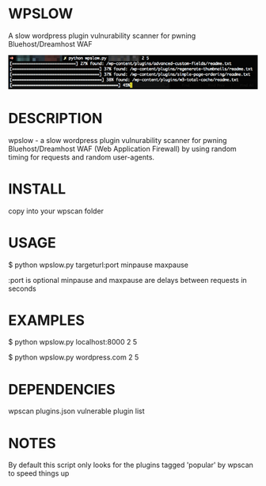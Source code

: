 # WPSLOW
A slow wordpress plugin vulnurability scanner for pwning Bluehost/Dreamhost WAF 

![screenshot](wpslow-screenshot.jpg)

# DESCRIPTION
wpslow - a slow wordpress plugin vulnurability scanner for pwning Bluehost/Dreamhost WAF (Web Application Firewall) by using random timing for requests and random user-agents. 

# INSTALL 
copy into your wpscan folder 

# USAGE 
  $ python wpslow.py targeturl:port minpause maxpause 

:port is optional
minpause and maxpause are delays between requests in seconds

# EXAMPLES 
  $ python wpslow.py localhost:8000 2 5

  $ python wpslow.py wordpress.com 2 5



# DEPENDENCIES 
wpscan plugins.json vulnerable plugin list

# NOTES
By default this script only looks for the plugins tagged 'popular' by wpscan to speed things up
		
